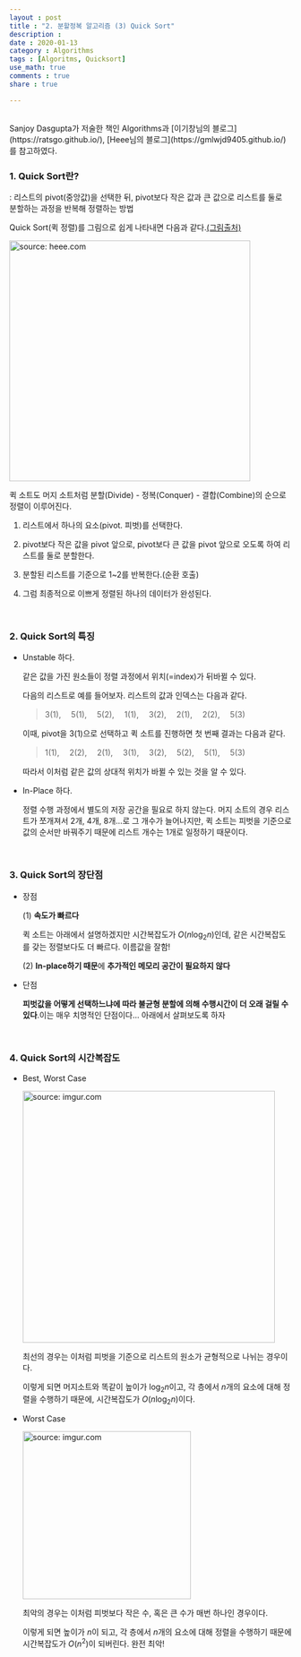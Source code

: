 ```yaml
---
layout : post
title : "2. 분할정복 알고리즘 (3) Quick Sort"
description :
date : 2020-01-13
category : Algorithms
tags : [Algoritms, Quicksort]
use_math: true
comments : true
share : true

---
```


<br/>
Sanjoy Dasgupta가 저술한 책인 Algorithms과 [이기창님의 블로그](https://ratsgo.github.io/), [Heee님의 블로그](https://gmlwjd9405.github.io/)를 참고하였다.

<br/>

### 1. Quick Sort란?

: 리스트의 pivot(중앙값)을 선택한 뒤, pivot보다 작은 값과 큰 값으로 리스트를 둘로 분할하는 과정을 반복해 정렬하는 방법

Quick Sort(퀵 정렬)를 그림으로 쉽게 나타내면 다음과 같다.[(그림출처)](https://gmlwjd9405.github.io/2018/05/10/algorithm-quick-sort.html)

<a href = "https://gmlwjd9405.github.io/2018/05/10/algorithm-quick-sort.html"><img src = "https://gmlwjd9405.github.io/images/algorithm-quick-sort/quick-sort.png" width = "430" title = "source: heee.com"></a>

퀵 소트도 머지 소트처럼 분할(Divide) - 정복(Conquer) - 결합(Combine)의 순으로 정렬이 이루어진다.

1. 리스트에서 하나의 요소(pivot. 피벗)를 선택한다.

2. pivot보다 작은 값을 pivot 앞으로, pivot보다 큰 값을 pivot 앞으로 오도록 하여 리스트를 둘로 분할한다.

3. 분할된 리스트를 기준으로 1~2를 반복한다.(순환 호출)

4. 그럼 최종적으로 이쁘게 정렬된 하나의 데이터가 완성된다.

<br/>



### 2. Quick Sort의 특징

- Unstable 하다. 

  같은 값을 가진 원소들이 정렬 과정에서 위치(=index)가 뒤바뀔 수 있다.

  다음의 리스트로 예를 들어보자. 리스트의 값과 인덱스는 다음과 같다.

  > 3(1), 　5(1), 　5(2), 　1(1), 　3(2), 　2(1), 　2(2), 　5(3)

  이때, pivot을 3(1)으로 선택하고 퀵 소트를 진행하면 첫 번째 결과는 다음과 같다.

  > 1(1), 　2(2), 　2(1), 　3(1), 　3(2), 　5(2), 　5(1), 　5(3)

  따라서 이처럼 같은 값의 상대적 위치가 바뀔 수 있는 것을 알 수 있다.

- In-Place 하다.

  정렬 수행 과정에서 별도의 저장 공간을 필요로 하지 않는다. 머지 소트의 경우 리스트가 쪼개져서 2개, 4개, 8개...로 그 개수가 늘어나지만, 퀵 소트는 피벗을 기준으로 값의 순서만 바꿔주기 때문에 리스트 개수는 1개로 일정하기 때문이다.

<br/>



### 3. Quick Sort의 장단점

- 장점

  (1) **속도가 빠르다**

  퀵 소트는 아래에서 설명하겠지만 시간복잡도가 $O(n\log_2n)$인데, 같은 시간복잡도를 갖는 정렬보다도 더 빠르다. 이름값을 잘함!

  (2) **In-place하기 때문**에 **추가적인 메모리 공간이 필요하지 않다**

- 단점

  **피벗값을 어떻게 선택하느냐에 따라 불균형 분할에 의해 수행시간이 더 오래 걸릴 수 있다**.이는 매우 치명적인 단점이다... 아래에서 살펴보도록 하자

<br/>



### 4. Quick Sort의 시간복잡도

- Best, Worst Case

  <a href="https://imgur.com/hw72vWm"><img src="https://i.imgur.com/hw72vWm.png" width="450px" title="source: imgur.com" /></a>

  최선의 경우는 이처럼 피벗을 기준으로 리스트의 원소가 균형적으로 나뉘는 경우이다.

  이렇게 되면 머지소트와 똑같이 높이가 $\log_2n$이고, 각 층에서 $n$개의 요소에 대해 정렬을 수행하기 때문에, 시간복잡도가 $O(n\log_2n)$이다.

- Worst Case

  <a href="https://imgur.com/v3xPU5E"><img src="https://i.imgur.com/v3xPU5E.png" width="300px" title="source: imgur.com" /></a>

  최악의 경우는 이처럼 피벗보다 작은 수, 혹은 큰 수가 매번 하나인 경우이다.

  이렇게 되면 높이가 $n$이 되고, 각 층에서 $n$개의 요소에 대해 정렬을 수행하기 때문에 시간복잡도가 $O(n^2)$이 되버린다. 완전 최악!

  <br/>

  